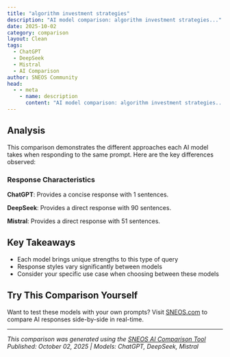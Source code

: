 ```yaml
---
title: "algorithm investment strategies"
description: "AI model comparison: algorithm investment strategies..."
date: 2025-10-02
category: comparison
layout: Clean
tags:
  - ChatGPT
  - DeepSeek
  - Mistral
  - AI Comparison
author: SNEOS Community
head:
  - - meta
    - name: description
      content: "AI model comparison: algorithm investment strategies..."
---
```


<ChatComparison
  title="algorithm investment strategies"
  prompt="algorithm investment strategies"
  :responses='{"ChatGPT": "Algorithmic investment strategies, also known as quant trading or algorithmic trading, involve using computer algorithms to make trading decisions in financial markets. These strategies leverage statistical and mathematical models to identify trading opportunities and manage risk. Below are several common algorithmic investment strategies:\n\n### 1. **Mean Reversion**\nMean reversion strategies are based on the idea that asset prices will revert to their historical mean or average over time. This approach typically looks for overbought or oversold conditions and attempts to capitalize on extreme price movements.\n\n### 2. **Trend Following**\nTrend-following strategies aim to recognize and capitalize on existing market trends. Methods might include moving averages or momentum indicators. Traders enter long positions in uptrends and short positions in downtrends.\n\n### 3. **Arbitrage**\nArbitrage involves exploiting price discrepancies in different markets or instruments. This can include statistical arbitrage, where statistical models are used to identify mispriced assets, or merger arbitrage, where traders bet on the outcome of mergers and acquisitions.\n\n### 4. **Market Making**\nMarket making involves providing liquidity to the markets by quoting both buy and sell prices for various securities. Market makers profit from the spread between the bid and ask prices, using algorithms to manage risk and optimize trade execution.\n\n### 5. **Sentiment Analysis**\nSentiment analysis strategies utilize data from social media, news articles, and financial reports to gauge market sentiment and make trading decisions. Natural language processing (NLP) techniques are often used to analyze and quantify sentiment from textual data.\n\n### 6. **Pairs Trading**\nPairs trading is a market-neutral strategy that involves identifying two correlated assets. When the price spread between them widens beyond a certain threshold, a trader goes long on one asset and short on the other, expecting the spread to converge.\n\n### 7. **High-Frequency Trading (HFT)**\nHigh-frequency trading is an advanced strategy that relies on executing a large number of orders at extremely high speeds. HFT firms use sophisticated algorithms to capitalize on minor price inefficiencies and often hold positions for mere seconds or milliseconds.\n\n### 8. **Factor Investing**\nFactor investing involves investing based on certain characteristics (factors) that have historically driven returns. Common factors include value, momentum, size, quality, and volatility. Algorithms may be used to construct portfolios that maximize exposure to desired factors.\n\n### 9. **Risk Parity**\nRisk parity strategies focus on allocating investments based on the risk contributions of each asset, rather than their dollar amounts. This often involves leveraging low-risk assets and balancing the risk exposures across various asset classes.\n\n### 10. **Machine Learning Models**\nWith advancements in data science, machine learning models are increasingly used in algorithmic trading. These models can analyze large datasets to discover patterns and predict price movements, often adapting over time as new data becomes available.\n\n### Implementation Considerations\nWhen creating algorithmic trading strategies, it&#x27;s important to consider the following:\n\n- **Data Quality and Availability**: Reliable and timely data is crucial for any algorithm.\n- **Backtesting**: Testing the strategy on historical data to evaluate its performance before going live.\n- **Execution**: Efficient and low-latency execution systems that can handle trades quickly.\n- **Risk Management**: Implementing risk controls to limit potential losses and manage exposure.\n- **Regulatory Compliance**: Adhering to trading regulations and market rules.\n\n### Conclusion\nAlgorithmic investment strategies can complexly range from straightforward mean reversion tactics to advanced machine learning models. Successful implementation requires expertise in both finance and technology, along with rigorous testing and risk management practices.", "DeepSeek": "Of course. This is a fascinating and complex topic. Algorithmic investment strategies represent the cutting edge of modern finance, where computer programs execute pre-defined rules to make trading decisions.\n\nLet\u0027s break this down into a clear framework:\n\n1. **What are Algorithmic Investment Strategies?**\n2. **Core Components of an Algo Strategy**\n3. **Major Categories of Strategies (with examples)**\n4. **The Development Process**\n5. **Risks and Challenges**\n\n---\n\n### 1. What are Algorithmic Investment Strategies?\n\nAn algorithmic investment strategy is a set of rules and instructions, formalized into computer code, that automates the process of buying and selling financial assets (stocks, bonds, currencies, etc.). The goal is to remove human emotion and bias, increase execution speed, and systematically exploit market opportunities 24/7.\n\n**Key Idea:** It\u0027s not about a single \u0022magic formula,\u0022 but a systematic process for making decisions.\n\n---\n\n### 2. Core Components of an Algo Strategy\n\nAny robust algorithmic strategy consists of these parts:\n\n* **Signal/Alpha Generation:** The \u0022idea.\u0022 What is the predictive rule?\n * *Example:* \u0022Buy when the 50-day moving average crosses above the 200-day moving average.\u0022\n* **Risk Management:** Rules to limit losses.\n * *Example:* \u0022Never let a position lose more than 2% of the total portfolio value.\u0022 or \u0022Diversify across at least 20 uncorrelated assets.\u0022\n* **Execution Logic:** How to place the trades to minimize cost and market impact.\n * *Example:* \u0022Break a large order into 100 smaller chunks and execute them over 4 hours using a VWAP (Volume-Weighted Average Price) algorithm.\u0022\n* **Portfolio Construction:** How to allocate capital among the different signals/assets.\n * *Example:* \u0022Use a risk-parity model to ensure all assets contribute equally to portfolio risk.\u0022\n\n---\n\n### 3. Major Categories of Strategies\n\nWe can group strategies by their time horizon and underlying logic.\n\n#### A. High-Frequency Trading (HFT) - (Microseconds to Seconds)\n* **Goal:** Exploit tiny inefficiencies and speed advantages.\n* **Examples:**\n * **Market Making:** Continuously quote both buy and sell prices to earn the bid-ask spread.\n * **Arbitrage:** Simultaneously buying and selling identical assets on different exchanges to profit from minute price differences (e.g., Bitcoin on Coinbase vs. Binance).\n * **Latency Arbitrage:** Using ultra-fast data feeds and execution to react to market events before slower participants.\n\n#### B. Statistical Arbitrage \u0026 Mean Reversion - (Days to Weeks)\n* **Goal:** Exploit the idea that prices will revert to a historical or statistical average.\n* **Examples:**\n * **Pairs Trading:** Find two highly correlated stocks (e.g., Coca-Cola and Pepsi). When their price ratio diverges from its historical norm, short the outperformer and buy the underperformer, betting on the gap closing.\n * **Index Arbitrage:** Exploit price differences between a stock index futures contract and the underlying stocks in the index.\n\n#### C. Trend Following / Momentum - (Weeks to Months)\n* **Goal:** \u0022The trend is your friend.\u0022 Identify and ride established market trends.\n* **Examples:**\n * **Moving Average Crossover:** As mentioned above, buy when a short-term MA crosses above a long-term MA; sell (or short) when it crosses below.\n * **Time Series Momentum (TSMOM):** Go long assets that have positive returns over the past 3-12 months and short assets with negative returns over the same period.\n\n#### D. Factor Investing / Smart Beta - (Long-Term)\n* **Goal:** Systematically tilt a portfolio towards factors that have historically provided excess returns.\n* **Examples:**\n * **Value:** Buying stocks with low P/E or P/B ratios.\n * **Momentum:** Buying stocks that have performed well recently.\n * **Quality:** Buying stocks with high profitability, stable earnings, and low debt.\n * **Low Volatility:** Buying the least volatile stocks, which have historically outperformed on a risk-adjusted basis.\n\n#### E. Machine Learning (ML) \u0026 AI Strategies - (All Horizons)\nThis is not a separate category but a toolset that enhances the others.\n* **Goal:** Use ML models to discover complex, non-linear patterns in data that are invisible to traditional statistics.\n* **Examples:**\n * **Random Forests / Gradient Boosting:** Using a vast array of fundamental and market data to predict stock returns for the next day.\n * **Natural Language Processing (NLP):** Analyzing news articles, social media, and earnings call transcripts to gauge market sentiment and trade on it.\n * **Reinforcement Learning (RL):** Training an agent to learn an optimal trading policy through trial and error in a simulated market environment.\n\n---\n\n### 4. The Development Process (\u0022The Algo Stack\u0022)\n\nCreating a strategy is a rigorous, iterative process:\n\n1. **Idea \u0026 Hypothesis:** Start with a testable financial theory.\n2. **Data Acquisition:** Gather clean, reliable historical data (price, volume, fundamentals, alternative data).\n3. **Backtesting:** Simulate how the strategy would have performed historically.\n * **Crucial Caveat:** Beware of **overfitting**! A strategy that looks perfect in the past will almost certainly fail in the future.\n4. **Paper Trading:** Run the algorithm live with simulated money to see how it handles real-market data feeds and execution.\n5. **Live Execution:** Deploy with real capital, starting with a very small amount.\n6. **Monitoring \u0026 Refinement:** Continuously monitor performance for \u0022strategy decay\u0022 and adjust risk parameters. The market is dynamic, and what worked yesterday may not work tomorrow.\n\n---\n\n### 5. Risks and Challenges\n\n* **Overfitting / Data Snooping:** The biggest pitfall. Creating a model that perfectly explains past noise but has no predictive power for the future.\n* **Strategy Decay:** As more participants discover and use a strategy, its profitability diminishes.\n* **Black Swan Events:** Extreme, unforeseen events (e.g., the 2008 crisis, COVID-19 crash) can break historical correlations and cause massive losses.\n* **Technical Failures:** Network latency, software bugs, exchange outages. A \u0022fat finger\u0022 bug can be catastrophic.\n* **Regulatory Risk:** Regulations can change, outlawing or restricting certain strategies.\n* **Market Impact:** For large funds, the act of trading itself can move the market against them.\n\n### Getting Started (for a retail investor)\n\nYou don\u0027t need to be a Wall Street quant to experiment. Platforms like **QuantConnect**, **Zipline (by QuantRocket)**, and **Interactive Brokers** offer accessible backtesting and execution environments. Start with simple, logical ideas, and always prioritize understanding the risk over chasing returns.", "Mistral": "Investment strategies can be quite complex and varied, but algorithms can play a significant role in automating and optimizing these strategies. Here are some common algorithmic investment strategies:\n\n### 1. **Mean Reversion**\n- **Concept**: Assets that deviate from their historical average price will eventually revert to the mean.\n- **Algorithm**: Identify assets that are significantly above or below their historical average and place trades to capitalize on the expected reversion.\n\n### 2. **Momentum Trading**\n- **Concept**: Assets that are trending in a particular direction will continue to do so for some time.\n- **Algorithm**: Use technical indicators like moving averages, RSI (Relative Strength Index), and MACD (Moving Average Convergence Divergence) to identify trends and place trades accordingly.\n\n### 3. **Arbitrage**\n- **Concept**: Exploit price differences of identical or similar financial instruments on different markets or in different forms.\n- **Algorithm**: Identify and execute trades to profit from these price discrepancies. Examples include statistical arbitrage and merger arbitrage.\n\n### 4. **Statistical Arbitrage**\n- **Concept**: Use statistical models to identify mispriced securities.\n- **Algorithm**: Employ statistical techniques to find and exploit pricing inefficiencies, often involving pairs trading or mean reversion strategies.\n\n### 5. **Machine Learning**\n- **Concept**: Use machine learning models to predict market movements.\n- **Algorithm**: Train models on historical data to identify patterns and make predictions. Techniques include neural networks, decision trees, and reinforcement learning.\n\n### 6. **High-Frequency Trading (HFT)**\n- **Concept**: Execute a large number of trades in fractions of a second to capitalize on small price discrepancies.\n- **Algorithm**: Develop ultra-low latency algorithms to place and cancel orders rapidly, often using co-location and direct market access.\n\n### 7. **Value Investing**\n- **Concept**: Invest in undervalued assets with the expectation that the market will eventually recognize their true value.\n- **Algorithm**: Use fundamental analysis to identify undervalued stocks based on metrics like P/E ratio, book value, and earnings growth.\n\n### 8. **Trend Following**\n- **Concept**: Follow the overall trend of the market or a specific asset.\n- **Algorithm**: Use moving averages and other trend indicators to identify and follow trends, placing trades in the direction of the trend.\n\n### 9. **Sentiment Analysis**\n- **Concept**: Analyze market sentiment to predict price movements.\n- **Algorithm**: Use natural language processing (NLP) to analyze news articles, social media, and other text data to gauge market sentiment and make trading decisions.\n\n### 10. **Portfolio Optimization**\n- **Concept**: Optimize the allocation of assets in a portfolio to maximize returns while minimizing risk.\n- **Algorithm**: Use techniques like the Markowitz mean-variance optimization to determine the optimal asset allocation based on expected returns and risk.\n\n### 11. **Event-Driven Strategies**\n- **Concept**: Capitalize on price movements triggered by specific events.\n- **Algorithm**: Monitor news feeds, earnings reports, and other events to identify trading opportunities. Examples include earnings announcements and economic data releases.\n\n### 12. **Algorithmic Market Making**\n- **Concept**: Provide liquidity to the market by placing buy and sell orders.\n- **Algorithm**: Develop algorithms to place and adjust orders to maintain a spread and capture the bid-ask spread.\n\n### Implementation Considerations\n- **Data Quality**: Ensure high-quality, real-time data for accurate decision-making.\n- **Backtesting**: Test the algorithm on historical data to evaluate its performance.\n- **Risk Management**: Implement risk management strategies to protect against losses.\n- **Execution**: Ensure efficient and timely execution of trades.\n\n### Tools and Technologies\n- **Programming Languages**: Python, R, C\u002B\u002B, Java.\n- **Libraries and Frameworks**: Pandas, NumPy, TensorFlow, PyTorch, Zipline.\n- **Platforms**: QuantConnect, Quantopian, AlgoTrader.\n\n### Ethical and Regulatory Considerations\n- **Compliance**: Ensure compliance with financial regulations and ethical standards.\n- **Transparency**: Maintain transparency in the algorithm\u0027s decision-making process.\n\nAlgorithmic investment strategies can be highly effective but also come with risks and complexities. It\u0027s crucial to thoroughly understand the underlying principles and continuously monitor and adjust the algorithms based on market conditions and performance."}' 
  published-date="10:01"
/>

## Analysis

This comparison demonstrates the different approaches each AI model takes when responding to the same prompt. Here are the key differences observed:

### Response Characteristics

**ChatGPT**: Provides a concise response with 1 sentences. 

**DeepSeek**: Provides a direct response with 90 sentences. 

**Mistral**: Provides a direct response with 51 sentences. 

## Key Takeaways

- Each model brings unique strengths to this type of query
- Response styles vary significantly between models
- Consider your specific use case when choosing between these models

## Try This Comparison Yourself

Want to test these models with your own prompts? Visit [SNEOS.com](https://sneos.com) to compare AI responses side-by-side in real-time.

---

*This comparison was generated using the [SNEOS AI Comparison Tool](https://sneos.com)*
*Published: October 02, 2025 | Models: ChatGPT, DeepSeek, Mistral*
